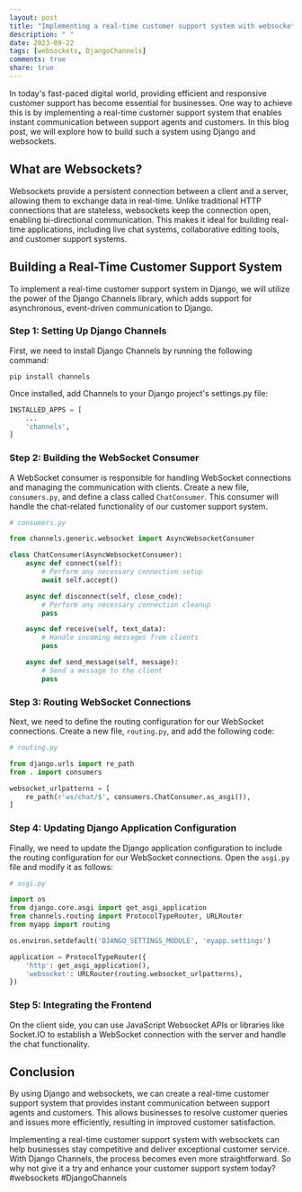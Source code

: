 ```yaml
---
layout: post
title: "Implementing a real-time customer support system with websockets in Django"
description: " "
date: 2023-09-22
tags: [websockets, DjangoChannels]
comments: true
share: true
---
```


In today's fast-paced digital world, providing efficient and responsive customer support has become essential for businesses. One way to achieve this is by implementing a real-time customer support system that enables instant communication between support agents and customers. In this blog post, we will explore how to build such a system using Django and websockets.

## What are Websockets?

Websockets provide a persistent connection between a client and a server, allowing them to exchange data in real-time. Unlike traditional HTTP connections that are stateless, websockets keep the connection open, enabling bi-directional communication. This makes it ideal for building real-time applications, including live chat systems, collaborative editing tools, and customer support systems.

## Building a Real-Time Customer Support System

To implement a real-time customer support system in Django, we will utilize the power of the Django Channels library, which adds support for asynchronous, event-driven communication to Django.

### Step 1: Setting Up Django Channels

First, we need to install Django Channels by running the following command:

```shell
pip install channels
```

Once installed, add Channels to your Django project's settings.py file:

```python
INSTALLED_APPS = [
    ...
    'channels',
]
```

### Step 2: Building the WebSocket Consumer

A WebSocket consumer is responsible for handling WebSocket connections and managing the communication with clients. Create a new file, `consumers.py`, and define a class called `ChatConsumer`. This consumer will handle the chat-related functionality of our customer support system.

```python
# consumers.py

from channels.generic.websocket import AsyncWebsocketConsumer

class ChatConsumer(AsyncWebsocketConsumer):
    async def connect(self):
        # Perform any necessary connection setup
        await self.accept()

    async def disconnect(self, close_code):
        # Perform any necessary connection cleanup
        pass

    async def receive(self, text_data):
        # Handle incoming messages from clients
        pass

    async def send_message(self, message):
        # Send a message to the client
        pass
```

### Step 3: Routing WebSocket Connections

Next, we need to define the routing configuration for our WebSocket connections. Create a new file, `routing.py`, and add the following code:

```python
# routing.py

from django.urls import re_path
from . import consumers

websocket_urlpatterns = [
    re_path(r'ws/chat/$', consumers.ChatConsumer.as_asgi()),
]
```

### Step 4: Updating Django Application Configuration

Finally, we need to update the Django application configuration to include the routing configuration for our WebSocket connections. Open the `asgi.py` file and modify it as follows:

```python
# asgi.py

import os
from django.core.asgi import get_asgi_application
from channels.routing import ProtocolTypeRouter, URLRouter
from myapp import routing

os.environ.setdefault('DJANGO_SETTINGS_MODULE', 'myapp.settings')

application = ProtocolTypeRouter({
    'http': get_asgi_application(),
    'websocket': URLRouter(routing.websocket_urlpatterns),
})
```

### Step 5: Integrating the Frontend

On the client side, you can use JavaScript Websocket APIs or libraries like Socket.IO to establish a WebSocket connection with the server and handle the chat functionality.

## Conclusion

By using Django and websockets, we can create a real-time customer support system that provides instant communication between support agents and customers. This allows businesses to resolve customer queries and issues more efficiently, resulting in improved customer satisfaction.

Implementing a real-time customer support system with websockets can help businesses stay competitive and deliver exceptional customer service. With Django Channels, the process becomes even more straightforward. So why not give it a try and enhance your customer support system today? #websockets #DjangoChannels